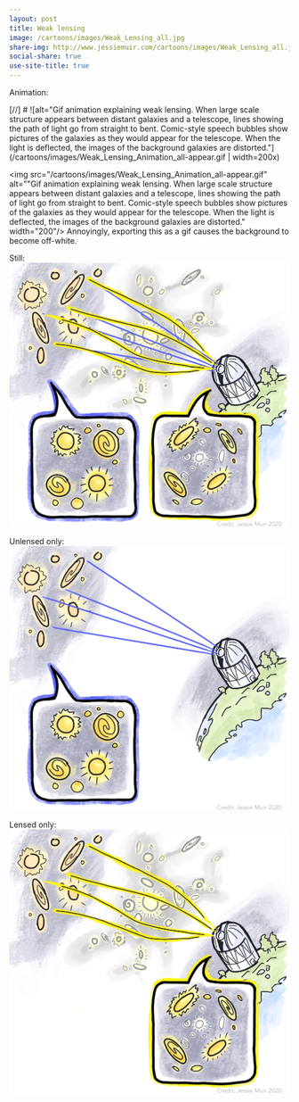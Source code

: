 ```yaml
---
layout: post
title: Weak lensing
image: /cartoons/images/Weak_Lensing_all.jpg
share-img: http://www.jessiemuir.com/cartoons/images/Weak_Lensing_all.jpg
social-share: true
use-site-title: true
---
```

Animation:

[//] # ![alt="Gif animation explaining weak lensing. When large scale structure appears between distant galaxies and a telescope, lines showing the path of light go from straight to bent. Comic-style speech bubbles show pictures of the galaxies as they would appear for the telescope. When the light is deflected, the images of the background galaxies are distorted."](/cartoons/images/Weak_Lensing_Animation_all-appear.gif | width=200x)

<img src="/cartoons/images/Weak_Lensing_Animation_all-appear.gif" alt=""Gif animation explaining weak lensing. When large scale structure appears between distant galaxies and a telescope, lines showing the path of light go from straight to bent. Comic-style speech bubbles show pictures of the galaxies as they would appear for the telescope. When the light is deflected, the images of the background galaxies are distorted." width="200"/>
Annoyingly, exporting this as a gif causes the background to become off-white. 

Still:
![alt="Cartoon of weak gravitational lensing. Light from distant source galaxies gets deflected by large-scale structure between those galaxies and a telescope. Comic-style speech bubbles show pictures of the galaxies as they would appear for the telescope, with and without this deflection. When the light is deflected, the images of the background galaxies are distorted."](/cartoons/images/Weak_Lensing_all.jpg)


Unlensed only:
![alt="Same as above still, but showing only the unlensed case."](/cartoons/images/Weak_Lensing_unlensed-only.jpg)

Lensed only: 
![alt="Same as above still, but showing only the lensed case."](/cartoons/images/Weak_Lensing_lensed-only.jpg)



